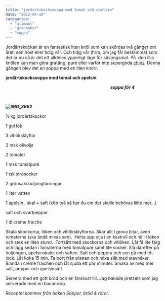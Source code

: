```yaml
---
title: "jordärtskockssoppa med tomat och apelsin"
date: "2012-04-10"
categories: 
  - "allmant"
  - "gronsaker"
  - "soppa"
---
```


Jordärtskockan är en fantastisk liten knöl som kan skördas två gånger om året, sen höst eller tidig vår. Och tidig vår (hrm, om jag får bestämma) som det är nu så är det ett alldeles ypperligt läge för säsongsmat. På  den lilla knölen kan man göra gratäng, puré eller varför inte supergoda [chips](http://matrepubliken.se/2012/february/jordartskockschips.html "chips"). Denna gången blev det en soppa med en liten knorr.

**jordärtskockssoppa med tomat och apelsin**

                                                                                      _**soppa för 4**_

                                                                                   

_**![](/static/img/IMG_3662-1024x682.jpg "IMG_3662")**_

½ kg jordärtskockor

1 gul lök

3 vitlöksklyftor

2 msk olivolja

2 tomater

1 msk tomatpuré

1 tsk strösocker

2 grönsaksbuljongtärningar

1 liter vatten

1 apelsin , skal + saft (köp två så har du om det skulle behövas liiite mer...)

salt och svartpeppar

1 dl creme fraiche

Skala skockorna, löken och vitlöksklyftorna. Skär allt i grova bitar, även tomaterna (ska ändå mixas sen).  Hetta upp olja i en kastrull och häll i löken och stek en liten stund.  Fortsätt med skockorna och vitlöken. Låt få lite färg och lägg sedan i tomaterna med tomatpuré samt lite socker. Slå därefter på buljongen, apelsinskalet och saften. Salt och peppra och sen på med ett lock. Låt koka 15 min. Ta bort från plattan och mixa slät med stavmixer. Blanda i creme fraichen och låt sjuda ett par minuter. Smaka av med mer salt, peppar och apelsinsaft.

Servera med ett gott bröd och en färskost till. Jag bakade pretzels som jag serverade med en baconröra.

_Receptet kommer från boken Soppor, bröd & röror._

